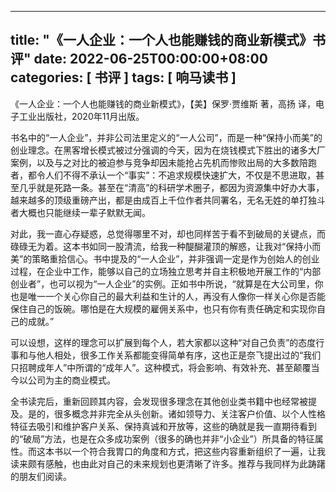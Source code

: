 
---
title: "《一人企业：一个人也能赚钱的商业新模式》书评"
date: 2022-06-25T00:00:00+08:00
categories: [ 书评 ]
tags: [ 响马读书 ]
---

《一人企业：一个人也能赚钱的商业新模式》，【美】保罗·贾维斯 著，高扬 译，电子工业出版社，2020年11月出版。

书名中的“一人企业”，并非公司法里定义的“一人公司”，而是一种“保持小而美”的创业理念。在黑客增长模式被过分强调的今天，因为在烧钱模式下胜出的诸多大厂案例，以及与之对比的被迫参与竞争却因未能抢占先机而惨败出局的大多数陪跑者，都令人们不得不承认一个“事实”：不追求规模快速扩大，不仅是不思进取，甚至几乎就是死路一条。甚至在“清高”的科研学术圈子，都因为资源集中好办大事，越来越多的顶级重磅产出，都是由成百上千位作者共同署名，无名无姓的单打独斗者大概也只能继续一辈子默默无闻。

对此，我一直心存疑惑，总觉得哪里不对，却也同样苦于看不到破局的关键点，而碌碌无为着。这本书如同一股清流，给我一种醍醐灌顶的解惑，让我对“保持小而美”的策略重拾信心。书中提及的“一人企业”，并非强调一定是作为创始人的创业过程，在企业中工作，能够以自己的立场独立思考并自主积极地开展工作的“内部创业者”，也可以视为“一人企业”的实例。正如书中所说，“就算是在大公司里，你也是唯一一个关心你自己的最大利益和生计的人，再没有人像你一样关心你是否能保住自己的饭碗。哪怕是在大规模的雇佣关系中，也只有你有责任确定和实现你自己的成就。”

可以设想，这样的理念可以扩展到每个人，若大家都以这种“对自己负责”的态度行事和与他人相处，很多工作关系都能变得简单有序，这也正是奈飞提出过的“我们只招聘成年人”中所谓的“成年人”。这种模式，将会影响、有效补充、甚至颠覆当今以公司为主的商业模式。

全书读完后，重新回顾其内容，会发现很多理念在其他创业类书籍中也经常被提及。是的，很多概念并非完全从头创新。诸如领导力、关注客户价值、以个人性格特征去吸引和维护客户关系、保持真诚和开放等，这些的确就是我一直期待看到的“破局”方法，也是在众多成功案例（很多的确也并非“小企业”）所具备的特征属性。而这本书以一个符合我胃口的角度和方式，把这些内容重新组织了一遍，让我读来颇有感触，也由此对自己的未来规划也更清晰了许多。推荐与我同样为此踌躇的朋友们阅读。
